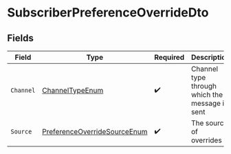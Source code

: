 # SubscriberPreferenceOverrideDto


## Fields

| Field                                                                                   | Type                                                                                    | Required                                                                                | Description                                                                             |
| --------------------------------------------------------------------------------------- | --------------------------------------------------------------------------------------- | --------------------------------------------------------------------------------------- | --------------------------------------------------------------------------------------- |
| `Channel`                                                                               | [ChannelTypeEnum](../../Models/Components/ChannelTypeEnum.md)                           | :heavy_check_mark:                                                                      | Channel type through which the message is sent                                          |
| `Source`                                                                                | [PreferenceOverrideSourceEnum](../../Models/Components/PreferenceOverrideSourceEnum.md) | :heavy_check_mark:                                                                      | The source of overrides                                                                 |